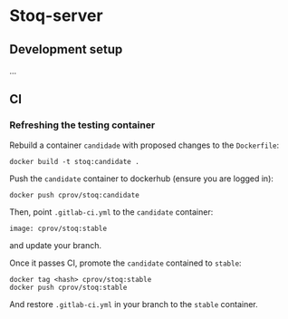 # Stoq-server

## Development setup

...

## CI

### Refreshing the testing container

Rebuild a container `candidade` with proposed changes to the `Dockerfile`:

    docker build -t stoq:candidate .

Push the `candidate` container to dockerhub (ensure you are logged in):

    docker push cprov/stoq:candidate

Then, point `.gitlab-ci.yml` to the `candidate` container:

    image: cprov/stoq:stable

and update your branch.

Once it passes CI, promote the `candidate` contained to `stable`:

    docker tag <hash> cprov/stoq:stable
    docker push cprov/stoq:stable

And restore `.gitlab-ci.yml` in your branch to the `stable` container.
